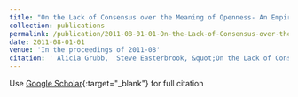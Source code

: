```yaml
---
title: "On the Lack of Consensus over the Meaning of Openness- An Empirical Study"
collection: publications
permalink: /publication/2011-08-01-01-On-the-Lack-of-Consensus-over-the-Meaning-of-Openness-An-Empirical-Study
date: 2011-08-01-01
venue: 'In the proceedings of 2011-08'
citation: ' Alicia Grubb,  Steve Easterbrook, &quot;On the Lack of Consensus over the Meaning of Openness- An Empirical Study.&quot; In the proceedings of 2011-08, 2011-08.'
---
```

Use [Google Scholar](https://scholar.google.com/scholar?q=On+the+Lack+of+Consensus+over+the+Meaning+of+Openness++An+Empirical+Study){:target="_blank"} for full citation